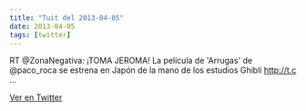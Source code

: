 ```yaml
---
title: "Tuit del 2013-04-05"
date: 2013-04-05
tags: [twitter]
---
```


RT @ZonaNegativa: ¡TOMA JEROMA! La película de 'Arrugas' de @paco_roca se estrena  en Japón de la mano de los estudios Ghibli http://t.c ...



[Ver en Twitter](https://twitter.com/i/web/status/320308292184313856)
